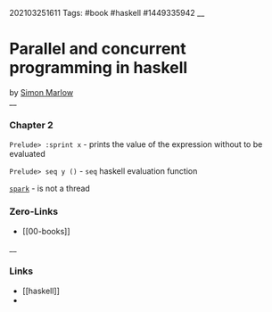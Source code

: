 202103251611
Tags: #book #haskell #1449335942
__
# Parallel and concurrent programming in haskell 
by [Simon Marlow](https://twitter.com/simonmar)  
__
### Chapter 2

`Prelude> :sprint x` - prints the value of the expression without to be evaluated  

`Prelude> seq y ()` - `seq` haskell evaluation function   

[`spark`](https://stackoverflow.com/questions/958449/what-is-a-spark-in-haskell)  - is not a thread 



### Zero-Links
- [[00-books]]

__
### Links
- [[haskell]]
- 

 
 